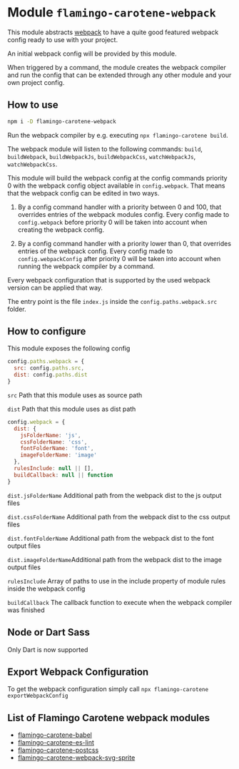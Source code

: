 # Module `flamingo-carotene-webpack`

This module abstracts [webpack](https://github.com/webpack/webpack) to have a quite good featured webpack config ready
to use with your project.

An initial webpack config will be provided by this module.

When triggered by a command, the module creates the webpack compiler and run the config that can be extended through
any other module and your own project config.

## How to use

```bash
npm i -D flamingo-carotene-webpack
```

Run the webpack compiler by e.g. executing `npx flamingo-carotene build`.

The webpack module will listen to the following commands: `build`, `buildWebpack`, `buildWebpackJs`, `buildWebpackCss`,
`watchWebpackJs`, `watchWebpackCss`.

This module will build the webpack config at the config commands priority 0 with the webpack config object available in
`config.webpack`. That means that the webpack config can be edited in two ways.

1. By a config command handler with a priority between 0 and 100, that overrides entries of the webpack modules
config. Every config made to `config.webpack` before priority 0 will be taken into account when creating the webpack
config.

2. By a config command handler with a priority lower than 0, that overrides entries of the webpack config. Every config
made to `config.webpackConfig` after priority 0 will be taken into account when running the webpack compiler by a
command.

Every webpack configuration that is supported by the used webpack version can be applied that way.

The entry point is the file `index.js` inside the `config.paths.webpack.src` folder.

## How to configure

This module exposes the following config
```js
config.paths.webpack = {
  src: config.paths.src,
  dist: config.paths.dist
}
```

`src` Path that this module uses as source path

`dist` Path that this module uses as dist path

```js
config.webpack = {
  dist: {
    jsFolderName: 'js',
    cssFolderName: 'css',
    fontFolderName: 'font',
    imageFolderName: 'image'
  },
  rulesInclude: null || [],
  buildCallback: null || function
}
```

`dist.jsFolderName` Additional path from the webpack dist to the js output files

`dist.cssFolderName` Additional path from the webpack dist to the css output files

`dist.fontFolderName` Additional path from the webpack dist to the font output files

`dist.imageFolderName`Additional path from the webpack dist to the image output files

`rulesInclude` Array of paths to use in the include property of module rules inside the webpack config

`buildCallback` The callback function to execute when the webpack compiler was finished

## Node or Dart Sass
Only Dart is now supported


## Export Webpack Configuration

To get the webpack configuration simply call ```npx flamingo-carotene exportWebpackConfig```

## List of Flamingo Carotene webpack modules
- [flamingo-carotene-babel](../flamingo-carotene-babel)
- [flamingo-carotene-es-lint](../flamingo-carotene-es-lint)
- [flamingo-carotene-postcss](../flamingo-carotene-postcss)
- [flamingo-carotene-webpack-svg-sprite](../flamingo-carotene-webpack-svg-sprite)
